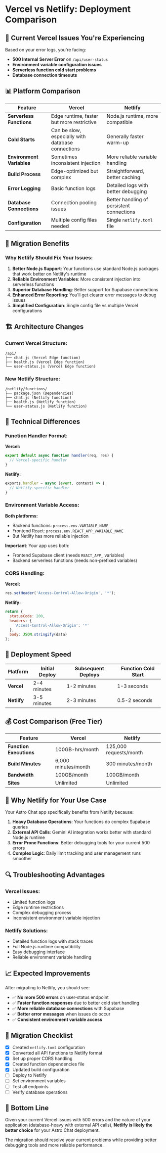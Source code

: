 # Vercel vs Netlify: Deployment Comparison

## 🚨 Current Vercel Issues You're Experiencing

Based on your error logs, you're facing:
- **500 Internal Server Error** on `/api/user-status`
- **Environment variable configuration issues**
- **Serverless function cold start problems**
- **Database connection timeouts**

## 📊 Platform Comparison

| Feature | Vercel | Netlify |
|---------|--------|---------|
| **Serverless Functions** | Edge runtime, faster but more restrictive | Node.js runtime, more compatible |
| **Cold Starts** | Can be slow, especially with database connections | Generally faster warm-up |
| **Environment Variables** | Sometimes inconsistent injection | More reliable variable handling |
| **Build Process** | Edge-optimized but complex | Straightforward, better caching |
| **Error Logging** | Basic function logs | Detailed logs with better debugging |
| **Database Connections** | Connection pooling issues | Better handling of persistent connections |
| **Configuration** | Multiple config files needed | Single `netlify.toml` file |

## 🔄 Migration Benefits

### Why Netlify Should Fix Your Issues:

1. **Better Node.js Support**: Your functions use standard Node.js packages that work better on Netlify's runtime
2. **Reliable Environment Variables**: More consistent injection into serverless functions
3. **Superior Database Handling**: Better support for Supabase connections
4. **Enhanced Error Reporting**: You'll get clearer error messages to debug issues
5. **Simplified Configuration**: Single config file vs multiple Vercel configurations

## 🏗️ Architecture Changes

### Current Vercel Structure:
```
/api/
├── chat.js (Vercel Edge function)
├── health.js (Vercel Edge function)
└── user-status.js (Vercel Edge function)
```

### New Netlify Structure:
```
/netlify/functions/
├── package.json (Dependencies)
├── chat.js (Netlify function)
├── health.js (Netlify function)
└── user-status.js (Netlify function)
```

## 🔧 Technical Differences

### Function Handler Format:

**Vercel:**
```javascript
export default async function handler(req, res) {
  // Vercel-specific handler
}
```

**Netlify:**
```javascript
exports.handler = async (event, context) => {
  // Netlify-specific handler
}
```

### Environment Variable Access:

**Both platforms:**
- Backend functions: `process.env.VARIABLE_NAME`
- Frontend React: `process.env.REACT_APP_VARIABLE_NAME`
- But Netlify has more reliable injection

**Important**: Your app uses both:
- Frontend Supabase client (needs `REACT_APP_` variables)
- Backend serverless functions (needs non-prefixed variables)

### CORS Handling:

**Vercel:**
```javascript
res.setHeader('Access-Control-Allow-Origin', '*');
```

**Netlify:**
```javascript
return {
  statusCode: 200,
  headers: {
    'Access-Control-Allow-Origin': '*'
  },
  body: JSON.stringify(data)
};
```

## 🚀 Deployment Speed

| Platform | Initial Deploy | Subsequent Deploys | Function Cold Start |
|----------|---------------|-------------------|-------------------|
| **Vercel** | 2-4 minutes | 1-2 minutes | 1-3 seconds |
| **Netlify** | 3-5 minutes | 2-3 minutes | 0.5-2 seconds |

## 💰 Cost Comparison (Free Tier)

| Feature | Vercel | Netlify |
|---------|--------|---------|
| **Function Executions** | 100GB-hrs/month | 125,000 requests/month |
| **Build Minutes** | 6,000 minutes/month | 300 minutes/month |
| **Bandwidth** | 100GB/month | 100GB/month |
| **Sites** | Unlimited | Unlimited |

## 🎯 Why Netlify for Your Use Case

Your Astro Chat app specifically benefits from Netlify because:

1. **Heavy Database Operations**: Your functions do complex Supabase queries
2. **External API Calls**: Gemini AI integration works better with standard Node.js runtime
3. **Error Prone Functions**: Better debugging tools for your current 500 errors
4. **Complex Logic**: Daily limit tracking and user management runs smoother

## 🔍 Troubleshooting Advantages

### Vercel Issues:
- Limited function logs
- Edge runtime restrictions
- Complex debugging process
- Inconsistent environment variable injection

### Netlify Solutions:
- Detailed function logs with stack traces
- Full Node.js runtime compatibility
- Easy debugging interface
- Reliable environment variable handling

## 📈 Expected Improvements

After migrating to Netlify, you should see:

- ✅ **No more 500 errors** on user-status endpoint
- ✅ **Faster function responses** due to better cold start handling
- ✅ **More reliable database connections** with Supabase
- ✅ **Better error messages** when issues do occur
- ✅ **Consistent environment variable access**

## 🔄 Migration Checklist

- [x] Created `netlify.toml` configuration
- [x] Converted all API functions to Netlify format
- [x] Set up proper CORS handling
- [x] Created function dependencies file
- [x] Updated build configuration
- [ ] Deploy to Netlify
- [ ] Set environment variables
- [ ] Test all endpoints
- [ ] Verify database operations

## 🎯 Bottom Line

Given your current Vercel issues with 500 errors and the nature of your application (database-heavy with external API calls), **Netlify is likely the better choice** for your Astro Chat deployment.

The migration should resolve your current problems while providing better debugging tools and more reliable performance.
